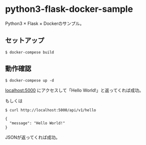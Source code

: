 # python3-flask-docker-sample

Python3 × Flask × Dockerのサンプル。

## セットアップ

```
$ docker-compese build
```

## 動作確認

```
$ docker-compese up -d
```

[localhost:5000](http://localhost:5000/) にアクセスして「Hello World!」と返ってくれば成功。

もしくは

```
$ curl http://localhost:5000/api/v1/hello

{
  "message": "Hello World!"
}
```

JSONが返ってくれば成功。

